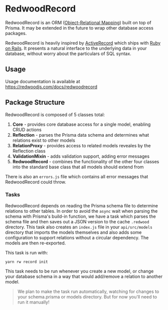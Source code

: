 # RedwoodRecord

RedwoodRecord is an ORM ([Object-Relational Mapping](https://en.wikipedia.org/wiki/Object%E2%80%93relational_mapping)) built on top of Prisma. It may be extended in the future to wrap other database access packages.

RedwoodRecord is heavily inspired by [ActiveRecord](https://guides.rubyonrails.org/active_record_basics.html) which ships with [Ruby on Rails](https://rubyonrails.org). It presents a natural interface to the underlying data in your database, without worry about the particulars of SQL syntax.

## Usage

Usage documentation is available at https://redwoodjs.com/docs/redwoodrecord

## Package Structure

RedwoodRecord is composed of 5 classes total:

1. **Core** - provides core database access for a single model, enabling CRUD actions
2. **Reflection** - parses the Prisma data schema and determines what relations exist to other models
3. **RelationProxy** - provides access to related models reveales by the Reflection class
4. **ValidationMixin** - adds validation support, adding error messages
5. **RedwoodRecord** - combines the functionality of the other four classes into the standard base class that all models should extend from

There is also an `errors.js` file which contains all error messages that RedwoodRecord could throw.

### Tasks

RedwoodRecord depends on reading the Prisma schema file to determine relations to other tables. In order to avoid the `async` wait when parsing the schema with Prisma's build-in function, we have a task which parses the schema file and then saves out a JSON version to the cache `.redwood` directory. This task also creates an `index.js` file in your `api/src/models` directory that imports the models themselves and also adds some configuration to support relations without a circular dependency. The models are then re-exported.

This task is run with:

```
yarn rw record init
```

This task needs to be run whenever you create a new model, or change your database schema in a way that would add/remove a relation to another model.

> We plan to make the task run automatically, watching for changes to your schema.prisma or models directory. But for now you'll need to run it manually!
